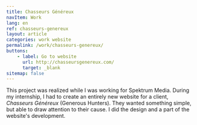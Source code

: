 ```yaml
---
title: Chasseurs Généreux
navItem: Work
lang: en
ref: chasseurs-genereux
layout: article
categories: work website
permalink: /work/chasseurs-genereux/
buttons:
    - label: Go to website
      url: http://chasseursgenereux.com/
      target: _blank
sitemap: false
---
```


This project was realized while I was working for Spektrum Media. During my internship, I had to create an entirely new website for a client, *Chasseurs Généreux* (Generous Hunters). They wanted something simple, but able to draw attention to their cause. I did the design and a part of the website's development.